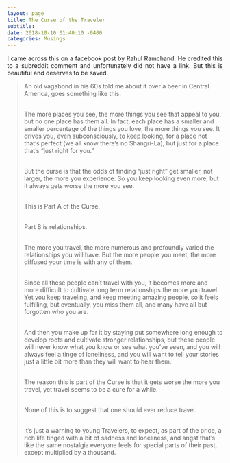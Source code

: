 ```yaml
---
layout: page
title: The Curse of the Traveler
subtitle: 
date: 2018-10-10 01:40:10 -0400
categories: Musings
---
```


<p align="justify">I came across this on a facebook post by Rahul Ramchand. He credited this to a subreddit comment and unfortunately did not have a link. But this is beautiful and deserves to be saved. </p>


<blockquote>

An old vagabond in his 60s told me about it over a beer in Central America, goes something like this: <br> <br>

The more places you see, the more things you see that appeal to you, but no one place has them all. In fact, each place has a smaller and smaller percentage of the things you love, the more things you see. It drives you, even subconsciously, to keep looking, for a place not that’s perfect (we all know there’s no Shangri-La), but just for a place that’s “just right for you.” <br> <br>

But the curse is that the odds of finding “just right” get smaller, not larger, the more you experience. So you keep looking even more, but it always gets worse the more you see. <br> <br>

This is Part A of the Curse.<br> <br>

Part B is relationships. <br> <br>

The more you travel, the more numerous and profoundly varied the relationships you will have. But the more people you meet, the more diffused your time is with any of them. <br> <br>

Since all these people can’t travel with you, it becomes more and more difficult to cultivate long term relationships the more you travel. Yet you keep traveling, and keep meeting amazing people, so it feels fulfilling, but eventually, you miss them all, and many have all but forgotten who you are. <br> <br>

And then you make up for it by staying put somewhere long enough to develop roots and cultivate stronger relationships, but these people will never know what you know or see what you’ve seen, and you will always feel a tinge of loneliness, and you will want to tell your stories just a little bit more than they will want to hear them. <br> <br>

The reason this is part of the Curse is that it gets worse the more you travel, yet travel seems to be a cure for a while. <br> <br>

None of this is to suggest that one should ever reduce travel. <br> <br>

It’s just a warning to young Travelers, to expect, as part of the price, a rich life tinged with a bit of sadness and loneliness, and angst that’s like the same nostalgia everyone feels for special parts of their past, except multiplied by a thousand.

</blockquote>
